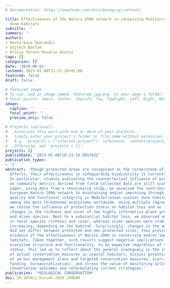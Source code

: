 ```yaml
---
# Documentation: https://wowchemy.com/docs/managing-content/

title: Effectiveness of the Natura 2000 network in conserving Mediterranean coastal
  dune habitats
subtitle: ''
summary: ''
authors:
- Marta Gaia Sperandii
- Vojtech Bartak
- Alicia Teresa Rosario Acosta
tags: []
categories: []
date: '2020-08-01'
lastmod: 2023-01-06T11:23:20+01:00
featured: false
draft: false

# Featured image
# To use, add an image named `featured.jpg/png` to your page's folder.
# Focal points: Smart, Center, TopLeft, Top, TopRight, Left, Right, BottomLeft, Bottom, BottomRight.
image:
  caption: ''
  focal_point: ''
  preview_only: false

# Projects (optional).
#   Associate this post with one or more of your projects.
#   Simply enter your project's folder or file name without extension.
#   E.g. `projects = ["internal-project"]` references `content/project/deep-learning/index.md`.
#   Otherwise, set `projects = []`.
projects: []
publishDate: '2023-01-06T10:23:19.991763Z'
publication_types:
- '2'
abstract: 'Though protected areas are recognized as the cornerstone of global conservation
  efforts, their effectiveness in safeguarding biodiversity is currently debated.
  In particular, studies evaluating the counterfactual influence of protection status
  on community metrics derived from field-collected data are still scarce. In this
  paper, using data from a resurveying study, we assessed the contribution of the
  European Natura 2000 network to maintaining and/or improving through time habitat
  quality and functional integrity in Mediterranean coastal dune habitats, which appear
  among the most threatened ecosystems worldwide. Using multiple regression techniques,
  we tested the influence of protection status on habitat loss and on 10-15 years
  changes in the richness and cover of two highly informative plant groups: focal
  and alien species. Next to a substantial habitat loss, we observed an overall decrease
  in focal species richness and cover, whereas alien species were stable or slightly
  increasing, depending on the habitat. Surprisingly, changes in the analyzed metrics
  did not differ between protected and non-protected sites, thus providing no substantial
  evidence of the effectiveness of Natura 2000 in conserving and/or improving dune
  habitats. Taken together, such results suggest negative implications for the whole
  ecosystem structure and functionality, to be expected regardless of the protection
  status. This led us to reflect about the general inadequacy in the implementation
  of actual conservation measures in coastal habitats, discuss potential causes (lack
  of ad-hoc management plans and targeted conservation measures, scarcity of dedicated
  funding, bureaucratization), and stress the value of monitoring activities for evaluating
  conservation outcomes and reformulating current strategies.'
publication: '*BIOLOGICAL CONSERVATION*'
doi: 10.1016/j.biocon.2020.108689
---
```

